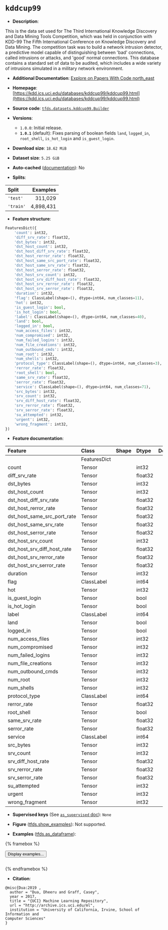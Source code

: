 <div itemscope itemtype="http://schema.org/Dataset">
  <div itemscope itemprop="includedInDataCatalog" itemtype="http://schema.org/DataCatalog">
    <meta itemprop="name" content="TensorFlow Datasets" />
  </div>
  <meta itemprop="name" content="kddcup99" />
  <meta itemprop="description" content="This is the data set used for The Third International Knowledge Discovery and&#10;Data Mining Tools Competition, which was held in conjunction with KDD-99 The&#10;Fifth International Conference on Knowledge Discovery and Data Mining. The&#10;competition task was to build a network intrusion detector, a predictive model&#10;capable of distinguishing between &#x27;bad&#x27; connections, called intrusions or&#10;attacks, and &#x27;good&#x27; normal connections. This database contains a standard set of&#10;data to be audited, which includes a wide variety of intrusions simulated in a&#10;military network environment.&#10;&#10;To use this dataset:&#10;&#10;```python&#10;import tensorflow_datasets as tfds&#10;&#10;ds = tfds.load(&#x27;kddcup99&#x27;, split=&#x27;train&#x27;)&#10;for ex in ds.take(4):&#10;  print(ex)&#10;```&#10;&#10;See [the guide](https://www.tensorflow.org/datasets/overview) for more&#10;informations on [tensorflow_datasets](https://www.tensorflow.org/datasets).&#10;&#10;" />
  <meta itemprop="url" content="https://www.tensorflow.org/datasets/catalog/kddcup99" />
  <meta itemprop="sameAs" content="https://kdd.ics.uci.edu/databases/kddcup99/kddcup99.html" />
  <meta itemprop="citation" content="@misc{Dua:2019 ,&#10;  author = &quot;Dua, Dheeru and Graff, Casey&quot;,&#10;  year = 2017,&#10;  title = &quot;{UCI} Machine Learning Repository&quot;,&#10;  url = &quot;http://archive.ics.uci.edu/ml&quot;,&#10;  institution = &quot;University of California, Irvine, School of Information and&#10;Computer Sciences&quot;&#10;}" />
</div>

# `kddcup99`


*   **Description**:

This is the data set used for The Third International Knowledge Discovery and
Data Mining Tools Competition, which was held in conjunction with KDD-99 The
Fifth International Conference on Knowledge Discovery and Data Mining. The
competition task was to build a network intrusion detector, a predictive model
capable of distinguishing between 'bad' connections, called intrusions or
attacks, and 'good' normal connections. This database contains a standard set of
data to be audited, which includes a wide variety of intrusions simulated in a
military network environment.

*   **Additional Documentation**:
    <a class="button button-with-icon" href="https://paperswithcode.com/dataset/kdd-cup-1999">
    Explore on Papers With Code
    <span class="material-icons icon-after" aria-hidden="true"> north_east
    </span> </a>

*   **Homepage**:
    [https://kdd.ics.uci.edu/databases/kddcup99/kddcup99.html](https://kdd.ics.uci.edu/databases/kddcup99/kddcup99.html)

*   **Source code**:
    [`tfds.datasets.kddcup99.Builder`](https://github.com/tensorflow/datasets/tree/master/tensorflow_datasets/datasets/kddcup99/kddcup99_dataset_builder.py)

*   **Versions**:

    *   `1.0.0`: Initial release.
    *   **`1.0.1`** (default): Fixes parsing of boolean fields `land`,
        `logged_in`, `root_shell`, `is_hot_login` and `is_guest_login`.

*   **Download size**: `18.62 MiB`

*   **Dataset size**: `5.25 GiB`

*   **Auto-cached**
    ([documentation](https://www.tensorflow.org/datasets/performances#auto-caching)):
    No

*   **Splits**:

Split     | Examples
:-------- | --------:
`'test'`  | 311,029
`'train'` | 4,898,431

*   **Feature structure**:

```python
FeaturesDict({
    'count': int32,
    'diff_srv_rate': float32,
    'dst_bytes': int32,
    'dst_host_count': int32,
    'dst_host_diff_srv_rate': float32,
    'dst_host_rerror_rate': float32,
    'dst_host_same_src_port_rate': float32,
    'dst_host_same_srv_rate': float32,
    'dst_host_serror_rate': float32,
    'dst_host_srv_count': int32,
    'dst_host_srv_diff_host_rate': float32,
    'dst_host_srv_rerror_rate': float32,
    'dst_host_srv_serror_rate': float32,
    'duration': int32,
    'flag': ClassLabel(shape=(), dtype=int64, num_classes=11),
    'hot': int32,
    'is_guest_login': bool,
    'is_hot_login': bool,
    'label': ClassLabel(shape=(), dtype=int64, num_classes=40),
    'land': bool,
    'logged_in': bool,
    'num_access_files': int32,
    'num_compromised': int32,
    'num_failed_logins': int32,
    'num_file_creations': int32,
    'num_outbound_cmds': int32,
    'num_root': int32,
    'num_shells': int32,
    'protocol_type': ClassLabel(shape=(), dtype=int64, num_classes=3),
    'rerror_rate': float32,
    'root_shell': bool,
    'same_srv_rate': float32,
    'serror_rate': float32,
    'service': ClassLabel(shape=(), dtype=int64, num_classes=71),
    'src_bytes': int32,
    'srv_count': int32,
    'srv_diff_host_rate': float32,
    'srv_rerror_rate': float32,
    'srv_serror_rate': float32,
    'su_attempted': int32,
    'urgent': int32,
    'wrong_fragment': int32,
})
```

*   **Feature documentation**:

Feature                     | Class        | Shape | Dtype   | Description
:-------------------------- | :----------- | :---- | :------ | :----------
                            | FeaturesDict |       |         |
count                       | Tensor       |       | int32   |
diff_srv_rate               | Tensor       |       | float32 |
dst_bytes                   | Tensor       |       | int32   |
dst_host_count              | Tensor       |       | int32   |
dst_host_diff_srv_rate      | Tensor       |       | float32 |
dst_host_rerror_rate        | Tensor       |       | float32 |
dst_host_same_src_port_rate | Tensor       |       | float32 |
dst_host_same_srv_rate      | Tensor       |       | float32 |
dst_host_serror_rate        | Tensor       |       | float32 |
dst_host_srv_count          | Tensor       |       | int32   |
dst_host_srv_diff_host_rate | Tensor       |       | float32 |
dst_host_srv_rerror_rate    | Tensor       |       | float32 |
dst_host_srv_serror_rate    | Tensor       |       | float32 |
duration                    | Tensor       |       | int32   |
flag                        | ClassLabel   |       | int64   |
hot                         | Tensor       |       | int32   |
is_guest_login              | Tensor       |       | bool    |
is_hot_login                | Tensor       |       | bool    |
label                       | ClassLabel   |       | int64   |
land                        | Tensor       |       | bool    |
logged_in                   | Tensor       |       | bool    |
num_access_files            | Tensor       |       | int32   |
num_compromised             | Tensor       |       | int32   |
num_failed_logins           | Tensor       |       | int32   |
num_file_creations          | Tensor       |       | int32   |
num_outbound_cmds           | Tensor       |       | int32   |
num_root                    | Tensor       |       | int32   |
num_shells                  | Tensor       |       | int32   |
protocol_type               | ClassLabel   |       | int64   |
rerror_rate                 | Tensor       |       | float32 |
root_shell                  | Tensor       |       | bool    |
same_srv_rate               | Tensor       |       | float32 |
serror_rate                 | Tensor       |       | float32 |
service                     | ClassLabel   |       | int64   |
src_bytes                   | Tensor       |       | int32   |
srv_count                   | Tensor       |       | int32   |
srv_diff_host_rate          | Tensor       |       | float32 |
srv_rerror_rate             | Tensor       |       | float32 |
srv_serror_rate             | Tensor       |       | float32 |
su_attempted                | Tensor       |       | int32   |
urgent                      | Tensor       |       | int32   |
wrong_fragment              | Tensor       |       | int32   |

*   **Supervised keys** (See
    [`as_supervised` doc](https://www.tensorflow.org/datasets/api_docs/python/tfds/load#args)):
    `None`

*   **Figure**
    ([tfds.show_examples](https://www.tensorflow.org/datasets/api_docs/python/tfds/visualization/show_examples)):
    Not supported.

*   **Examples**
    ([tfds.as_dataframe](https://www.tensorflow.org/datasets/api_docs/python/tfds/as_dataframe)):

<!-- mdformat off(HTML should not be auto-formatted) -->

{% framebox %}

<button id="displaydataframe">Display examples...</button>
<div id="dataframecontent" style="overflow-x:auto"></div>
<script>
const url = "https://storage.googleapis.com/tfds-data/visualization/dataframe/kddcup99-1.0.1.html";
const dataButton = document.getElementById('displaydataframe');
dataButton.addEventListener('click', async () => {
  // Disable the button after clicking (dataframe loaded only once).
  dataButton.disabled = true;

  const contentPane = document.getElementById('dataframecontent');
  try {
    const response = await fetch(url);
    // Error response codes don't throw an error, so force an error to show
    // the error message.
    if (!response.ok) throw Error(response.statusText);

    const data = await response.text();
    contentPane.innerHTML = data;
  } catch (e) {
    contentPane.innerHTML =
        'Error loading examples. If the error persist, please open '
        + 'a new issue.';
  }
});
</script>

{% endframebox %}

<!-- mdformat on -->

*   **Citation**:

```
@misc{Dua:2019 ,
  author = "Dua, Dheeru and Graff, Casey",
  year = 2017,
  title = "{UCI} Machine Learning Repository",
  url = "http://archive.ics.uci.edu/ml",
  institution = "University of California, Irvine, School of Information and
Computer Sciences"
}
```

